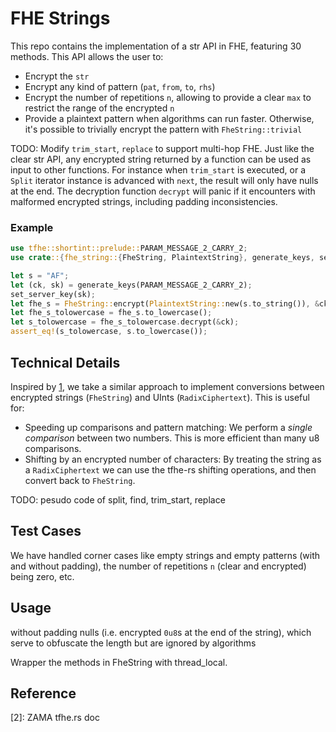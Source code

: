 # FHE Strings

This repo contains the implementation of a str API in FHE, featuring 30 methods. This API allows the user to:
* Encrypt the `str` 
* Encrypt any kind of pattern (`pat`, `from`, `to`, `rhs`)
* Encrypt the number of repetitions `n`, allowing to provide a clear `max` to restrict the range of the encrypted `n`
* Provide a plaintext pattern when algorithms can run faster. Otherwise, it's possible to trivially encrypt the pattern with `FheString::trivial`

TODO: Modify `trim_start`, `replace` to support multi-hop FHE. 
Just like the clear str API, any encrypted string returned by a function can be used as input to other functions. For instance when `trim_start` is executed, or a `Split` iterator instance is advanced with `next`, the result will only have nulls at the end. The decryption function `decrypt` will panic if it encounters with malformed encrypted strings, including padding inconsistencies.

### Example

```rust
use tfhe::shortint::prelude::PARAM_MESSAGE_2_CARRY_2;
use crate::{fhe_string::{FheString, PlaintextString}, generate_keys, set_server_key};

let s = "AF";
let (ck, sk) = generate_keys(PARAM_MESSAGE_2_CARRY_2);
set_server_key(sk);
let fhe_s = FheString::encrypt(PlaintextString::new(s.to_string()), &ck);
let fhe_s_tolowercase = fhe_s.to_lowercase();
let s_tolowercase = fhe_s_tolowercase.decrypt(&ck);
assert_eq!(s_tolowercase, s.to_lowercase());
```

## Technical Details

Inspired by [1], we take a similar approach to implement conversions between encrypted strings (`FheString`) and UInts (`RadixCiphertext`). This is useful for:

- Speeding up comparisons and pattern matching: We perform a _single comparison_ between two numbers. This is more efficient than many u8 comparisons.
- Shifting by an encrypted number of characters: By treating the string as a `RadixCiphertext` we can use the tfhe-rs shifting operations, and then convert back to `FheString`.

TODO: pesudo code of split, find, trim_start, replace

## Test Cases

We have handled corner cases like empty strings and empty patterns (with and without padding), the number of repetitions `n` (clear and encrypted) being zero, etc.

## Usage

without padding nulls (i.e. encrypted `0u8`s at the end of the string), which serve to obfuscate the length but are ignored by algorithms

Wrapper the methods in FheString with thread_local.

## Reference

[1]: https://github.com/JoseSK999/fhe_strings
[2]: ZAMA tfhe.rs doc